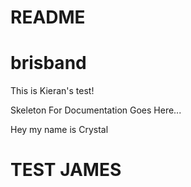 # README

# brisband


This is Kieran's test!

Skeleton For Documentation Goes Here...

Hey my name is Crystal 

# TEST JAMES

